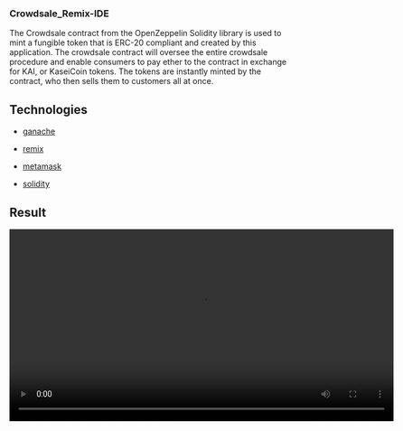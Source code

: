 ### Crowdsale_Remix-IDE

The Crowdsale contract from the OpenZeppelin Solidity library is used to mint a fungible token that is ERC-20 compliant and created by this application. The crowdsale contract will oversee the entire crowdsale procedure and enable consumers to pay ether to the contract in exchange for KAI, or KaseiCoin tokens. The tokens are instantly minted by the contract, who then sells them to customers all at once.

## Technologies

* [ganache](https://trufflesuite.com/ganache/)

* [remix](https://remix.ethereum.org)

* [metamask](https://metamask.io/) 

* [solidity](https://docs.soliditylang.org/en/v0.8.17/)

## Result

<video controls src="https://github.com/nayananarayananp/Crowdsale_Remix-IDE/blob/main/Results/Remix%20-%20Ethereum%20IDE%20-%20Google%20Chrome%202022-11-13%2023-11-48.mp4?raw=true" weight="500" height="340"/>
<video controls src="https://github.com/nayananarayananp/Crowdsale_Remix-IDE/blob/main/Results/Ganache%202022-11-13%2023-10-41.mp4?raw=true" weight="500" height="340"/>
<video controls src="https://github.com/nayananarayananp/Crowdsale_Remix-IDE/blob/main/Results/Ganache%202022-11-13%2023-15-22.mp4?raw=true" weight="500" height="340"/>
 

## Contributors
Contributed by Nayana Narayanan.

## License
MIT License